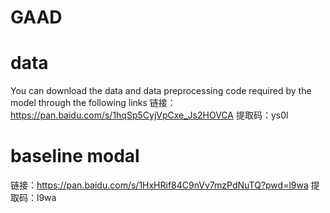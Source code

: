 # GAAD


# data
You can download the data and data preprocessing code required by the model through the following links
链接：https://pan.baidu.com/s/1hqSp5CyjVpCxe_Js2HOVCA 
提取码：ys0l 

# baseline modal
链接：https://pan.baidu.com/s/1HxHRif84C9nVv7mzPdNuTQ?pwd=l9wa 
提取码：l9wa 
